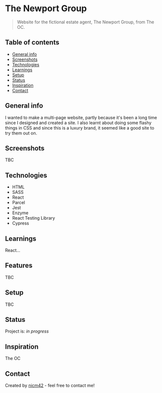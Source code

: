 # The Newport Group
> Website for the fictional estate agent, The Newport Group, from The OC.

## Table of contents
* [General info](#general-info)
* [Screenshots](#screenshots)
* [Technologies](#technologies)
* [Learnings](#learnings)
* [Setup](#setup)
* [Status](#status)
* [Inspiration](#inspiration)
* [Contact](#contact)

## General info
I wanted to make a multi-page website, partly because it's been a long time since I designed and created a site. I also learnt about doing some flashy things in CSS and since this is a luxury brand, it seemed like a good site to try them out on.

## Screenshots
TBC

## Technologies
* HTML
* SASS
* React
* Parcel
* Jest
* Enzyme
* React Testing Library
* Cypress

## Learnings
React...

## Features
TBC

## Setup
TBC

## Status
Project is: _in progress_

## Inspiration
The OC

## Contact
Created by [nicm42](https://twitter.com/nicm4242/) - feel free to contact me!
